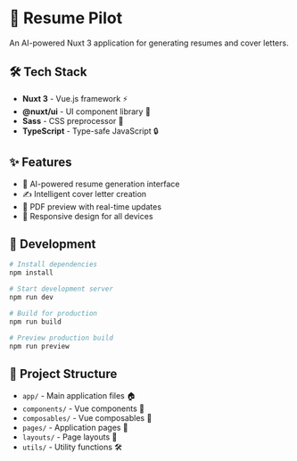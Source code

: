 # 🚀 Resume Pilot

An AI-powered Nuxt 3 application for generating resumes and cover letters.

## 🛠️ Tech Stack

- **Nuxt 3** - Vue.js framework ⚡
- **@nuxt/ui** - UI component library 🎨
- **Sass** - CSS preprocessor 💅
- **TypeScript** - Type-safe JavaScript 🔒

## ✨ Features

- 🤖 AI-powered resume generation interface
- ✍️ Intelligent cover letter creation
- 👀 PDF preview with real-time updates
- 📱 Responsive design for all devices

## 🚀 Development

```bash
# Install dependencies
npm install

# Start development server
npm run dev

# Build for production
npm run build

# Preview production build
npm run preview
```

## 📁 Project Structure

- `app/` - Main application files 🏠
- `components/` - Vue components 🧩
- `composables/` - Vue composables 🔧
- `pages/` - Application pages 📄
- `layouts/` - Page layouts 🎨
- `utils/` - Utility functions 🛠️

